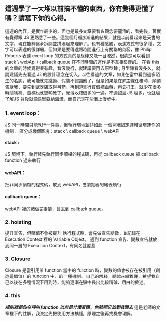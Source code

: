 ## 這週學了一大堆以前搞不懂的東西，你有變得更懂了嗎？請寫下你的心得。

這週的內容，是實作最少的，但也是最多文章要看＆觀念要釐清的，看完後，著實有覺得跟 JS 更熟悉了一些。這幾個月循序漸進的結果，就是以前看起來是天書的文字，現在能夠逐步拆開並拼湊起來理解了。也有種感觸，表達方式有很多種，文字可以表達的很詳細，但如果是要傳達跟時間進行上有關聯的內容，像 Philip Roberts 表達 event loop 的方式真的是很棒又能一目瞭然，很清楚可以看到 stack \ webApi \ callback queue 在不同時間的運作是不互相影響的。
在看 this 的文章的時候覺得很有趣，看沒幾行，就建議要再去原型鍊 ; 原型鍊看沒多久，就說建議先去看過 JS 的設計理念在切入。以往看過的文章，如果在當中看到過多陌生的名詞，我可能就先跳過、假裝不認識他了，但是如果是在解主線任務時，順道告訴我，要先到武器店取得弓箭，再到道具行買個補血藥，再去打王，就少花很多時間瞎猜、目標也就更明確了，覺得收穫很多的一週。不過認識 JS 越多，也就越了解JS 背後就像馬里亞納海溝，而自己還在沙灘上漫步中。


### 1. event loop：
JS 同一時間只能執行一件事，但執行環境並非如此
一個照著固定邏輯循環運作的機制：
區分成幾個區塊：stack \ callback queue \ webAPI
#### stack :
JS 環境下，執行緒先執行同步讀檔的程式碼，再從 callback queue 抓 callback function 過來執行

#### webAPI：
把非同步讀檔的程式碼，放到 webAPI，由瀏覽器的緒去執行

#### callback queue：
webAPI 裡的緒做完事情，會丟到 callback queue。


### 2. hoisting
提升宣告，但賦值不會被提升
執行程式時，會先做宣告變數，並記錄在 Execution Context 裡的 Variable Object。
遇到 function 宣告、變數宣告就放到同一層的 Execution Context，有同名就覆蓋

### 3. Closure
Closure 是當引用某 function 當中的 function 時，變數的值會被存在被引用（創造這個值）的 function 中，的一種機制。
自己的解釋，聽起來超難懂，希望我自己以後在多種情況下用到時，能夠逐漸在腦中長出比較精確、明白的敘述。

### 4. this
***規則就是你在呼叫 function 以前是什麼東西，你就把它放到後面去***
這是老師的文章裡下的註解，我決定先把使用方法搞懂，原理之後再找機會理解。